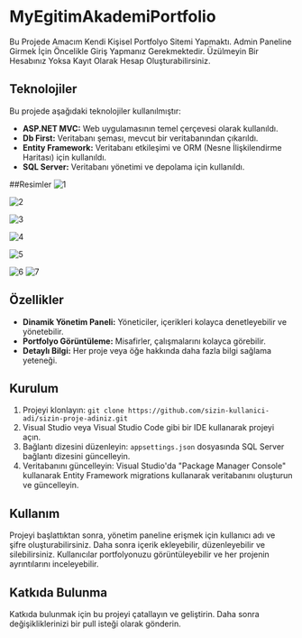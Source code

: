 # MyEgitimAkademiPortfolio

Bu Projede Amacım Kendi Kişisel Portfolyo Sitemi Yapmaktı. Admin Paneline Girmek İçin Öncelikle Giriş Yapmanız Gerekmektedir. Üzülmeyin Bir Hesabınız Yoksa Kayıt Olarak Hesap Oluşturabilirsiniz.
## Teknolojiler

Bu projede aşağıdaki teknolojiler kullanılmıştır:

- **ASP.NET MVC:** Web uygulamasının temel çerçevesi olarak kullanıldı.
- **Db First:** Veritabanı şeması, mevcut bir veritabanından çıkarıldı.
- **Entity Framework:** Veritabanı etkileşimi ve ORM (Nesne İlişkilendirme Haritası) için kullanıldı.
- **SQL Server:** Veritabanı yönetimi ve depolama için kullanıldı.

##Resimler
![1](https://github.com/abdks/MyEgitimAkademi_Portfolio-master/assets/62968246/ffe774fe-bd0a-48e8-87e3-367d834b94ba)

![2](https://github.com/abdks/MyEgitimAkademi_Portfolio-master/assets/62968246/265e48c6-5db7-4f5f-a268-797b3e00d9e5)

![3](https://github.com/abdks/MyEgitimAkademi_Portfolio-master/assets/62968246/f03b9995-e048-4e08-b63f-0c93a4c3128f)

![4](https://github.com/abdks/MyEgitimAkademi_Portfolio-master/assets/62968246/71c0d78a-bbcd-46e7-b1dd-fffc1e257cca)

![5](https://github.com/abdks/MyEgitimAkademi_Portfolio-master/assets/62968246/b05242c8-afb3-4f70-8b8a-c0247deabb21)

![6](https://github.com/abdks/MyEgitimAkademi_Portfolio-master/assets/62968246/52bea978-f79c-4d23-9912-bf6c9e5fa180)
![7](https://github.com/abdks/MyEgitimAkademi_Portfolio-master/assets/62968246/d043bf68-eca3-479c-996d-3ad8f5f8eb05)

## Özellikler

- **Dinamik Yönetim Paneli:** Yöneticiler, içerikleri kolayca denetleyebilir ve yönetebilir.
- **Portfolyo Görüntüleme:** Misafirler, çalışmalarını kolayca görebilir.
- **Detaylı Bilgi:** Her proje veya öğe hakkında daha fazla bilgi sağlama yeteneği.

## Kurulum

1. Projeyi klonlayın: `git clone https://github.com/sizin-kullanici-adi/sizin-proje-adiniz.git`
2. Visual Studio veya Visual Studio Code gibi bir IDE kullanarak projeyi açın.
3. Bağlantı dizesini düzenleyin: `appsettings.json` dosyasında SQL Server bağlantı dizesini güncelleyin.
4. Veritabanını güncelleyin: Visual Studio'da "Package Manager Console" kullanarak Entity Framework migrations kullanarak veritabanını oluşturun ve güncelleyin.

## Kullanım

Projeyi başlattıktan sonra, yönetim paneline erişmek için kullanıcı adı ve şifre oluşturabilirsiniz. Daha sonra içerik ekleyebilir, düzenleyebilir ve silebilirsiniz. Kullanıcılar portfolyonuzu görüntüleyebilir ve her projenin ayrıntılarını inceleyebilir.

## Katkıda Bulunma

Katkıda bulunmak için bu projeyi çatallayın ve geliştirin. Daha sonra değişikliklerinizi bir pull isteği olarak gönderin.


